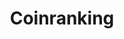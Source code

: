 ---
blog: https://coinranking.com/blog
facebook: https://facebook.com/CoinrankingOfficial
git: https://github.com/coinranking
instagram: https://instagram.com/coinrankingofficial
linkedin: https://linkedin.com/company/coinranking
logohandle: coinranking
sort: coinranking
title: Coinranking
twitter: https://x.com/coinranking
website: https://coinranking.com/
---